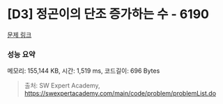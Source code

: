# [D3] 정곤이의 단조 증가하는 수 - 6190 

[문제 링크](https://swexpertacademy.com/main/code/problem/problemDetail.do?contestProbId=AWcPjEuKAFgDFAU4) 

### 성능 요약

메모리: 155,144 KB, 시간: 1,519 ms, 코드길이: 696 Bytes



> 출처: SW Expert Academy, https://swexpertacademy.com/main/code/problem/problemList.do